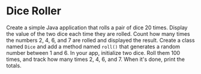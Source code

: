 # Dice Roller

Create a simple Java application that rolls a pair of dice 20 times. Display the value of the two dice each time they are rolled. Count how many times the numbers 2, 4, 6, and 7 are rolled and displayed the result. Create a class named `Dice` and add a method named `roll()` that generates a random number between 1 and 6. In your app, initialize two dice. Roll them 100 times, and track how many times 2, 4, 6, and 7. When it's done, print the totals.

